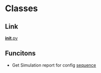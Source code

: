 # Classes
## Link
[__init__.py](../../src/simulation/__init__.py)

## Funcitons
- Get Simulation report for config [sequence](./AbstractTradingSimulationFactory.md)


